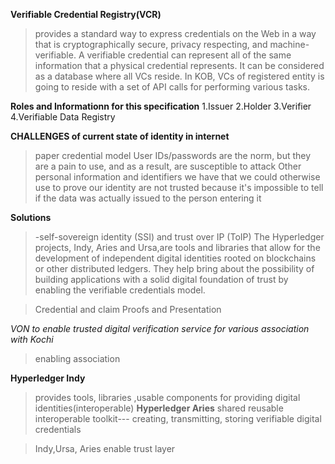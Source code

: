 **Verifiable Credential Registry(VCR)**
>provides a standard way to express credentials on the Web in a way that is cryptographically secure, privacy respecting, and machine-verifiable.
>A verifiable credential can represent all of the same information that a physical credential represents.
>It can be considered as a database where all VCs reside.
>In KOB, VCs of registered entity is going to reside with a set of API calls for performing various tasks.

**Roles and Informationn for this specification**
1.Issuer
2.Holder
3.Verifier
4.Verifiable Data Registry


**CHALLENGES of current state of identity in internet**
>paper credential model
>User IDs/passwords are the norm, but they are a pain to use, and as a result, are susceptible to attack
>Other personal information and identifiers we have that we could otherwise use to prove our identity are not trusted because it's impossible to tell if the data was actually issued to the person entering it

**Solutions**
>-self-sovereign identity (SSI) and trust over IP (ToIP)
>The Hyperledger projects, Indy, Aries and Ursa,are tools and libraries that allow for the development of independent digital identities rooted on blockchains or other distributed ledgers. They help bring about the possibility of building applications with a solid digital foundation of trust by enabling the verifiable credentials model.

>Credential and claim
>Proofs and Presentation

*VON to enable trusted digital verification service for various association with Kochi*
> enabling association

**Hyperledger Indy**
> provides tools, libraries ,usable components for providing digital identities(interoperable)
**Hyperledger Aries**
>shared reusable interoperable toolkit--- creating, transmitting, storing verifiable digital credentials

>Indy,Ursa, Aries enable trust layer
